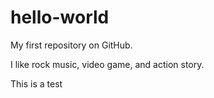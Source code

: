 # hello-world
My first repository on GitHub.

I like rock music, video game, and action story.

This is a test
